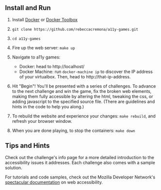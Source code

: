 
Install and Run
---------------

1. Install [Docker](https://docs.docker.com/installation/) or [Docker Toolbox](https://www.docker.com/products/docker-toolbox)

2. `git clone https://github.com/rebeccacremona/a11y-games.git`

3. `cd a11y-games`

4. Fire up the web server: `make up`

5. Navigate to a11y games:
   -  Docker: head to http://localhost/
   -  Docker Machine: run `docker-machine ip` to discover the IP address of your virtualbox. Then, head to http://that-ip-address.

6. Hit "Begin"! You'll be presented with a series of challenges. To advance to the next challenge and win the game, fix the broken web elements, making them fully accessible by altering the html, tweaking the css, or adding javascript to the specified source file. (There are guidelines and hints in the code to help you along.)

7. To rebuild the website and experience your changes: `make rebuild`, and refresh your browser window.

8. When you are done playing, to stop the containers: `make down`

Tips and Hints
--------------
Check out the challenge's info page for a more detailed introduction to the accessibility issues it addresses. Each challenge also comes with a sample solution.

For tutorials and code samples, check out the Mozilla Developer Network's [spectacular documentation](https://developer.mozilla.org/en-US/docs/Web/Accessibility) on web accessibility.
